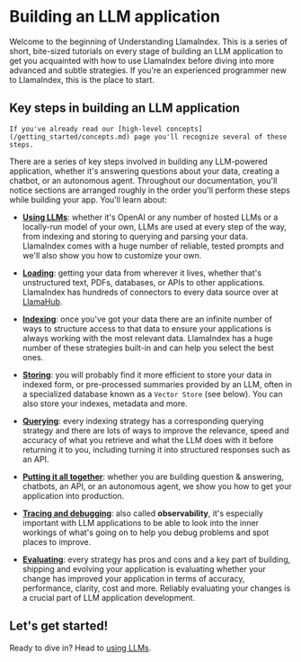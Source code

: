 # Building an LLM application

Welcome to the beginning of Understanding LlamaIndex. This is a series of short, bite-sized tutorials on every stage of building an LLM application to get you acquainted with how to use LlamaIndex before diving into more advanced and subtle strategies. If you're an experienced programmer new to LlamaIndex, this is the place to start.

## Key steps in building an LLM application

```{tip}
If you've already read our [high-level concepts](/getting_started/concepts.md) page you'll recognize several of these steps.
```

There are a series of key steps involved in building any LLM-powered application, whether it's answering questions about your data, creating a chatbot, or an autonomous agent. Throughout our documentation, you'll notice sections are arranged roughly in the order you'll perform these steps while building your app. You'll learn about:

- **[Using LLMs](/understanding/using_llms/using_llms.md)**: whether it's OpenAI or any number of hosted LLMs or a locally-run model of your own, LLMs are used at every step of the way, from indexing and storing to querying and parsing your data. LlamaIndex comes with a huge number of reliable, tested prompts and we'll also show you how to customize your own.

- **[Loading](/understanding/loading/loading.md)**: getting your data from wherever it lives, whether that's unstructured text, PDFs, databases, or APIs to other applications. LlamaIndex has hundreds of connectors to every data source over at [LlamaHub](https://llamahub.ai/).

- **[Indexing](/understanding/indexing/indexing.md)**: once you've got your data there are an infinite number of ways to structure access to that data to ensure your applications is always working with the most relevant data. LlamaIndex has a huge number of these strategies built-in and can help you select the best ones.

- **[Storing](/understanding/storing/storing.md)**: you will probably find it more efficient to store your data in indexed form, or pre-processed summaries provided by an LLM, often in a specialized database known as a `Vector Store` (see below). You can also store your indexes, metadata and more.

- **[Querying](/understanding/querying/querying.md)**: every indexing strategy has a corresponding querying strategy and there are lots of ways to improve the relevance, speed and accuracy of what you retrieve and what the LLM does with it before returning it to you, including turning it into structured responses such as an API.

- **[Putting it all together](/understanding/putting_it_all_together/putting_it_all_together.md)**: whether you are building question & answering, chatbots, an API, or an autonomous agent, we show you how to get your application into production.

- **[Tracing and debugging](/understanding/tracing_and_debugging/tracing_and_debugging.md)**: also called **observability**, it's especially important with LLM applications to be able to look into the inner workings of what's going on to help you debug problems and spot places to improve.

- **[Evaluating](/understanding/evaluating/evaluating.md)**: every strategy has pros and cons and a key part of building, shipping and evolving your application is evaluating whether your change has improved your application in terms of accuracy, performance, clarity, cost and more. Reliably evaluating your changes is a crucial part of LLM application development.

## Let's get started!

Ready to dive in? Head to [using LLMs](/understanding/using_llms/using_llms.md).
